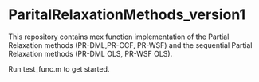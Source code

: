 # ParitalRelaxationMethods_version1
This repository contains mex function implementation of the Partial Relaxation methods (PR-DML,PR-CCF, PR-WSF) and the sequential Partial Relaxation methods (PR-DML OLS, PR-WSF OLS).

Run test_func.m to get started.
